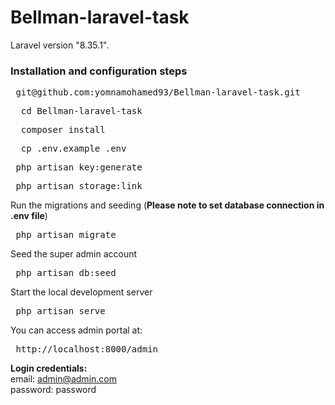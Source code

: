 # Bellman-laravel-task

Laravel version "8.35.1".

### Installation and configuration steps

 <pre> git@github.com:yomnamohamed93/Bellman-laravel-task.git </pre>   
 <pre>  cd Bellman-laravel-task </pre>
 <pre>  composer install </pre>
 <pre>  cp .env.example .env </pre>
 <pre> php artisan key:generate </pre>
 <pre> php artisan storage:link </pre>
Run the migrations and seeding (**Please note to set database connection in .env file**)
 <pre> php artisan migrate </pre>  
Seed the super admin account
<pre> php artisan db:seed </pre>

Start the local development server

   <pre> php artisan serve </pre>
  
You can access admin portal at:
<pre> http://localhost:8000/admin </pre>
**Login credentials:** </br>
email: admin@admin.com </br> password: password
